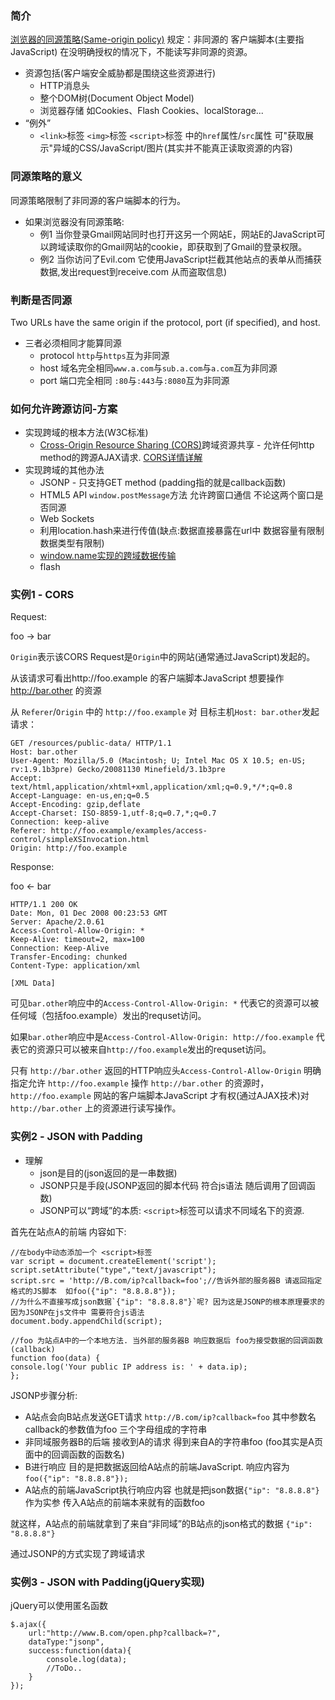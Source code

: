 ### 简介

[浏览器的同源策略](https://developer.mozilla.org/zh-CN/docs/Web/Security/Same-origin_policy)[(Same-origin policy)](https://developer.mozilla.org/en-US/docs/Web/Security/Same-origin_policy)
规定：非同源的 客户端脚本(主要指JavaScript) 在没明确授权的情况下，不能读写非同源的资源。

* 资源包括(客户端安全威胁都是围绕这些资源进行)
  * HTTP消息头
  * 整个DOM树(Document Object Model)
  * 浏览器存储 如Cookies、Flash Cookies、localStorage...
* “例外”
  * `<link>`标签 `<img>`标签 `<script>`标签 中的`href`属性/`src`属性 可"获取展示"异域的CSS/JavaScript/图片(其实并不能真正读取资源的内容)
  
### 同源策略的意义

同源策略限制了非同源的客户端脚本的行为。

* 如果浏览器没有同源策略:
  * 例1 当你登录Gmail网站同时也打开这另一个网站E，网站E的JavaScript可以跨域读取你的Gmail网站的cookie，即获取到了Gmail的登录权限。
  * 例2 当你访问了Evil.com 它使用JavaScript拦截其他站点的表单从而捕获数据,发出request到receive.com 从而盗取信息)

### 判断是否同源

Two URLs have the same origin if the protocol, port (if specified), and host.

* 三者必须相同才能算同源
  * protocol `http`与`https`互为非同源
  * host 域名完全相同`www.a.com`与`sub.a.com`与`a.com`互为非同源
  * port 端口完全相同 `:80`与`:443`与`:8080`互为非同源


### 如何允许跨源访问-方案

* 实现跨域的根本方法(W3C标准)
  * [Cross-Origin Resource Sharing (CORS)](https://developer.mozilla.org/zh-CN/docs/Web/HTTP/Access_control_CORS)跨域资源共享 - 允许任何http method的跨源AJAX请求. [CORS详情详解](http://www.ruanyifeng.com/blog/2016/04/cors.html)
* 实现跨域的其他办法
  * JSONP - 只支持GET method (padding指的就是callback函数)
  * HTML5 API `window.postMessage`方法 允许跨窗口通信 不论这两个窗口是否同源
  * Web Sockets
  * 利用location.hash来进行传值(缺点:数据直接暴露在url中 数据容量有限制 数据类型有限制)
  * [window.name实现的跨域数据传输](http://www.cnblogs.com/rainman/archive/2011/02/21/1960044.html)
  * flash

### 实例1 - CORS

Request:

foo -> bar

`Origin`表示该CORS Request是`Origin`中的网站(通常通过JavaScript)发起的。

从该请求可看出http://foo.example 的客户端脚本JavaScript 想要操作 http://bar.other 的资源

从 `Referer`/`Origin` 中的 `http://foo.example` 对 目标主机`Host: bar.other`发起请求：
```
GET /resources/public-data/ HTTP/1.1
Host: bar.other
User-Agent: Mozilla/5.0 (Macintosh; U; Intel Mac OS X 10.5; en-US; rv:1.9.1b3pre) Gecko/20081130 Minefield/3.1b3pre
Accept: text/html,application/xhtml+xml,application/xml;q=0.9,*/*;q=0.8
Accept-Language: en-us,en;q=0.5
Accept-Encoding: gzip,deflate
Accept-Charset: ISO-8859-1,utf-8;q=0.7,*;q=0.7
Connection: keep-alive
Referer: http://foo.example/examples/access-control/simpleXSInvocation.html
Origin: http://foo.example
```


Response:

foo <- bar

```
HTTP/1.1 200 OK
Date: Mon, 01 Dec 2008 00:23:53 GMT
Server: Apache/2.0.61 
Access-Control-Allow-Origin: *
Keep-Alive: timeout=2, max=100
Connection: Keep-Alive
Transfer-Encoding: chunked
Content-Type: application/xml

[XML Data]
```

可见`bar.other`响应中的`Access-Control-Allow-Origin: *` 代表它的资源可以被任何域（包括foo.example）发出的requset访问。

如果`bar.other`响应中是`Access-Control-Allow-Origin: http://foo.example` 代表它的资源只可以被来自`http://foo.example`发出的requset访问。

只有 `http://bar.other` 返回的HTTP响应头`Access-Control-Allow-Origin` 明确指定允许 `http://foo.example` 操作 `http://bar.other` 的资源时，`http://foo.example` 网站的客户端脚本JavaScript 才有权(通过AJAX技术)对 `http://bar.other` 上的资源进行读写操作。

### 实例2 - JSON with Padding
 
* 理解
  * json是目的(json返回的是一串数据)
  * JSONP只是手段(JSONP返回的脚本代码 符合js语法 随后调用了回调函数)
  * JSONP可以“跨域”的本质: `<script>`标签可以请求不同域名下的资源.
 
首先在站点A的前端 内容如下:

```
//在body中动态添加一个 <script>标签
var script = document.createElement('script');
script.setAttribute("type","text/javascript");
script.src = 'http://B.com/ip?callback=foo';//告诉外部的服务器B 请返回指定格式的JS脚本  如foo({"ip": "8.8.8.8"}); 
//为什么不直接写成json数据`{"ip": "8.8.8.8"}`呢? 因为这是JSONP的根本原理要求的 因为JSONP在js文件中 需要符合js语法
document.body.appendChild(script);

//foo 为站点A中的一个本地方法. 当外部的服务器B 响应数据后 foo为接受数据的回调函数(callback)
function foo(data) {
console.log('Your public IP address is: ' + data.ip);
};
```

JSONP步骤分析:
* A站点会向B站点发送GET请求 `http://B.com/ip?callback=foo` 其中参数名callback的参数值为foo 三个字母组成的字符串
* 非同域服务器B的后端 接收到A的请求 得到来自A的字符串foo (foo其实是A页面中的回调函数的函数名)
* B进行响应 目的是把数据返回给A站点的前端JavaScript. 响应内容为`foo({"ip": "8.8.8.8"});`
* A站点的前端JavaScript执行响应内容 也就是把json数据`{"ip": "8.8.8.8"}`作为实参 传入A站点的前端本来就有的函数foo

就这样，A站点的前端就拿到了来自“非同域”的B站点的json格式的数据 `{"ip": "8.8.8.8"}`

通过JSONP的方式实现了跨域请求


### 实例3 - JSON with Padding(jQuery实现)

jQuery可以使用匿名函数

```
$.ajax({
    url:"http://www.B.com/open.php?callback=?",
    dataType:"jsonp",
    success:function(data){
        console.log(data);
        //ToDo..
    }
});    
```
